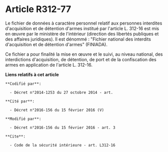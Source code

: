 # Article R312-77

Le fichier de données à caractère personnel relatif aux personnes interdites d'acquisition et de détention d'armes institué
par l'article L. 312-16 est mis en œuvre par le ministère de l'intérieur (direction des libertés publiques et des affaires
juridiques). Il est dénommé : "Fichier national des interdits d'acquisition et de détention d'armes" (FINIADA). 

Ce fichier a pour finalité la mise en œuvre et le suivi, au niveau national, des interdictions d'acquisition, de détention,
de port et de la confiscation des armes en application de l'article L. 312-16.

**Liens relatifs à cet article**

	**Codifié par**:

	  - Décret n°2014-1253 du 27 octobre 2014 - art.

	**Cité par**:

	  - Décret n°2016-156 du 15 février 2016 (V)

	**Modifié par**:

	  - Décret n°2016-156 du 15 février 2016 - art. 3

	**Cite**:

	  - Code de la sécurité intérieure - art. L312-16
